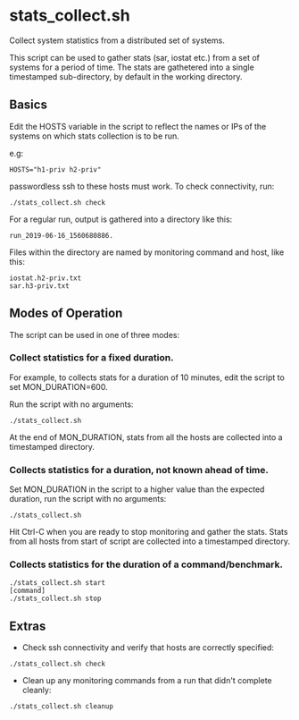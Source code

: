# stats_collect.sh
Collect system statistics from a distributed set of systems.

This script can be used to gather stats (sar, iostat etc.) from a set
of systems for a period of time. The stats are gathetered into a
single timestamped sub-directory, by default in the working directory.

## Basics

Edit the HOSTS variable in the script to reflect the names or IPs of
the systems on which stats collection is to be run.

e.g:
```
HOSTS="h1-priv h2-priv"
```

passwordless ssh to these hosts must work. To check connectivity, run:

```
./stats_collect.sh check
```

For a regular run, output is gathered into a directory like this: 
```
run_2019-06-16_1560680886. 
```

Files within the directory are named by monitoring command and host, like this: 
```
iostat.h2-priv.txt
sar.h3-priv.txt
```

## Modes of Operation 

The script can be used in one of three modes:

### Collect statistics for a fixed duration.

For example, to collects stats for a duration of 10 minutes, edit the
script to set MON_DURATION=600.

Run the script with no arguments:
```
./stats_collect.sh
```

At the end of MON_DURATION, stats from all the hosts are collected
into a timestamped directory.

### Collects statistics for a duration, not known ahead of time.

Set MON_DURATION in the script to a higher value than the expected
duration, run the script with no arguments:
```
./stats_collect.sh
```

Hit Ctrl-C when you are ready to stop monitoring and gather the stats.
Stats from all hosts from start of script are collected into a
timestamped directory.


### Collects statistics for the duration of a command/benchmark.
```
./stats_collect.sh start
[command]
./stats_collect.sh stop
```

## Extras

- Check ssh connectivity and verify that hosts are correctly specified:
```
./stats_collect.sh check
```

- Clean up any monitoring commands from a run that didn't complete cleanly:
```
./stats_collect.sh cleanup
```

